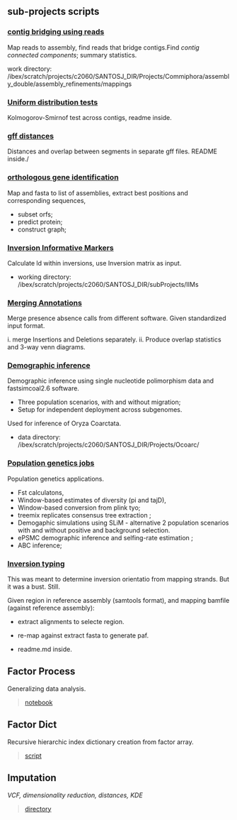 ## sub-projects scripts

### [contig bridging using reads](bridge_contigs/)

Map reads to assembly, find reads that bridge contigs.Find *contig connected components*; summary statistics.

work directory:
/ibex/scratch/projects/c2060/SANTOSJ_DIR/Projects/Commiphora/assembly_double/assembly_refinements/mappings

### [Uniform distribution tests](Distribution/)

Kolmogorov-Smirnof test across contigs, readme inside. 

### [gff distances](gff_distances/)

Distances and overlap between segments in separate gff files. README inside./ 

### [orthologous gene identification](GeneXtract_v1/)

Map and fasta to list of assemblies, extract best positions and corresponding sequences, 
- subset orfs; 
- predict protein;
- construct graph; 

### [Inversion Informative Markers](IIMs/)

Calculate ld within inversions, use Inversion matrix as input. 

- working directory: 
/ibex/scratch/projects/c2060/SANTOSJ_DIR/subProjects/IIMs


### [Merging Annotations](merge_PAVs/)

Merge presence absence calls from different software. Given standardized input format. 

i. merge Insertions and Deletions separately.
ii. Produce overlap statistics and 3-way venn diagrams.

### [Demographic inference](Ocoarcata_demography/)

Demographic inference using single nucleotide polimorphism data and fastsimcoal2.6 software.

- Three population scenarios, with and without migration;
- Setup for independent deployment across subgenomes.

Used for inference of Oryza Coarctata.

- data directory:
/ibex/scratch/projects/c2060/SANTOSJ_DIR/Projects/Ocoarc/

### [Population genetics jobs](PopGen/)

Population genetics applications. 

- Fst calculatons, 
- Window-based estimates of diversity (pi and tajD), 
- Window-based conversion from plink tyo; 
- treemix replicates consensus tree extraction ; 
- Demogaphic simulations using SLiM - alternative 2 population scenarios with and without positive and background selection. 
- ePSMC demographic inference and selfing-rate estimation ; 
- ABC inference;

### [Inversion typing](INVtype/)

This was meant to determine inversion orientatio from mapping strands. But it was a bust. Still.

Given region in reference assembly (samtools format), and mapping bamfile (against reference assembly):
- extract alignments to selecte region.
- re-map against extract fasta to generate paf.

- readme.md inside. 


## Factor Process

Generalizing data analysis.

>  [notebook](https://nbviewer.jupyter.org/github/SantosJGND/Tools_II/blob/master/Factor_process/Factor_walk.ipynb)

## Factor Dict

Recursive hierarchic index dictionary creation from factor array.

> [script](Factor_dict/factor_dict.py)

## Imputation

_VCF, dimensionality reduction, distances, KDE_

> [directory](https://github.com/SantosJGND/Tools_II/tree/master/Imputation)







